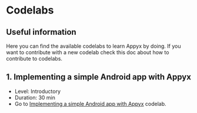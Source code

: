 # Codelabs

## Useful information

Here you can find the available codelabs to learn Appyx by doing.
If you want to contribute with a new codelab check this doc about how to contribute to codelabs.


## 1. Implementing a simple Android app with Appyx
 - Level: Introductory
 - Duration: 30 min
 - Go to [Implementing a simple Android app with Appyx](codelab/test.html) codelab.